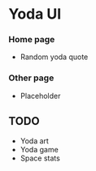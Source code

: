 # Yoda UI

### Home page
 - Random yoda quote
 
### Other page
 - Placeholder
 
## TODO
- Yoda art
- Yoda game
- Space stats
